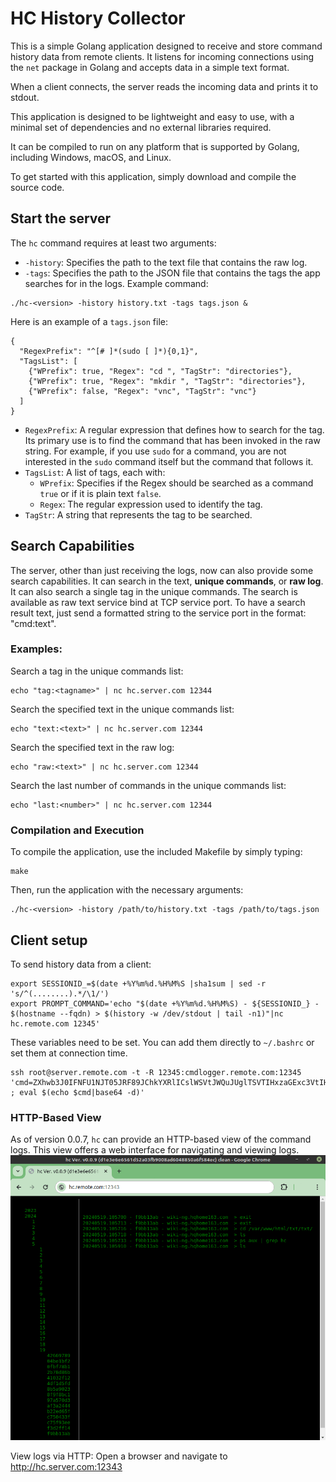 # HC History Collector
This is a simple Golang application designed to receive and store command
history data from remote clients. It listens for incoming connections using
the `net` package in Golang and accepts data in a simple text format.

When a client connects, the server reads the incoming data and prints it to
stdout.

This application is designed to be lightweight and easy to use, with a 
minimal set of dependencies and no external libraries required.

It can be compiled to run on any platform that is supported by Golang, 
including Windows, macOS, and Linux.

To get started with this application, simply download and compile the source
code.

## Start the server
The `hc` command requires at least two arguments:

* `-history`: Specifies the path to the text file that contains the raw log.
* `-tags`: Specifies the path to the JSON file that contains the tags the app
  searches for in the logs.
Example command:
```
./hc-<version> -history history.txt -tags tags.json &
```
Here is an example of a `tags.json` file:

```
{
  "RegexPrefix": "^[# ]*(sudo [ ]*){0,1}",
  "TagsList": [
    {"WPrefix": true, "Regex": "cd ", "TagStr": "directories"},
    {"WPrefix": true, "Regex": "mkdir ", "TagStr": "directories"},
    {"WPrefix": false, "Regex": "vnc", "TagStr": "vnc"}
  ]
}
```

* `RegexPrefix`: A regular expression that defines how to search for the tag.
  Its primary use is to find the command that has been invoked in the raw
  string. For example, if you use `sudo` for a command, you are not interested
  in the `sudo` command itself but the command that follows it.
* `TagsList`: A list of tags, each with:
    * `WPrefix`: Specifies if the Regex should be searched as a command 
      `true` or if it is plain text `false`.
    * `Regex`: The regular expression used to identify the tag.
* `TagStr`: A string that represents the tag to be searched.

## Search Capabilities
The server, other than just receiving the logs, now can also provide some
search capabilities. It can search in the text, **unique commands**, or **raw
log**. It can also search a single tag in the unique commands.
The search is available as raw text service bind at TCP service port.
To have a search result text, just send a formatted string to the service port
in the format: "cmd:text".

### Examples:
Search a tag in the unique commands list:
```
echo "tag:<tagname>" | nc hc.server.com 12344
```
Search the specified text in the unique commands list:
```
echo "text:<text>" | nc hc.server.com 12344
```
Search the specified text in the raw log:
```
echo "raw:<text>" | nc hc.server.com 12344
```
Search the last number of commands in the unique commands list:
```
echo "last:<number>" | nc hc.server.com 12344
```

### Compilation and Execution
To compile the application, use the included Makefile by simply typing:

```
make
```
Then, run the application with the necessary arguments:

```
./hc-<version> -history /path/to/history.txt -tags /path/to/tags.json
```

## Client setup
To send history data from a client:
```
export SESSIONID_=$(date +%Y%m%d.%H%M%S |sha1sum | sed -r 's/^(........).*/\1/')
export PROMPT_COMMAND='echo "$(date +%Y%m%d.%H%M%S) - ${SESSIONID_} - $(hostname --fqdn) > $(history -w /dev/stdout | tail -n1)"|nc hc.remote.com 12345'
```
These variables need to be set.
You can add them directly to `~/.bashrc` or set them at connection time.
```
ssh root@server.remote.com -t -R 12345:cmdlogger.remote.com:12345  'cmd=ZXhwb3J0IFNFU1NJT05JRF89JChkYXRlICslWSVtJWQuJUglTSVTIHxzaGExc3VtIHwgc2VkIC1yICdzL14oLi4uLi4uLi4pLiovXDEvJyk7IGV4cG9ydCBQUk9NUFRfQ09NTUFORD0nZWNobyAiJChkYXRlICslWSVtJWQuJUglTSVTKSAtICR7U0VTU0lPTklEX30gLSAkKGhvc3RuYW1lIC0tZnFkbikgPiAkKGhpc3RvcnkgLXcgL2Rldi9zdGRvdXQgfCB0YWlsIC1uMSkifG5jIDEyNy4wLjAuMSAxMjM0NSc7IGV4ZWMgYmFzaCAtaQoK ; eval $(echo $cmd|base64 -d)'
```

### HTTP-Based View
As of version 0.0.7, `hc` can provide an HTTP-based view of the command logs.
This view offers a web interface for navigating and viewing logs.
![image info](./imgs/hc-web.gif)

View logs via HTTP:
Open a browser and navigate to http://hc.server.com:12343
